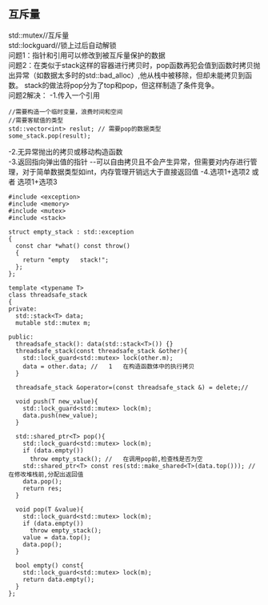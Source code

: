 ## 互斥量 ##  
std::mutex//互斥量  
std::lockguard//锁上过后自动解锁  
问题1：指针和引用可以修改到被互斥量保护的数据  
问题2：在类似于stack这样的容器进行拷贝时，pop函数再犯会值到函数时拷贝抛出异常（如数据太多时的std::bad_alloc）,他从栈中被移除，但却未能拷贝到函数。
stack的做法将pop分为了top和pop，但这样制造了条件竞争。  
问题2解决：
-1.传入一个引用  
    
    //需要构造一个临时变量，浪费时间和空间
    //需要客赋值的类型
    std::vector<int> reslut; // 需要pop的数据类型
    some_stack.pop(result);  
-2.无异常抛出的拷贝或移动构造函数  
-3.返回指向弹出值的指针
--可以自由拷贝且不会产生异常，但需要对内存进行管理，对于简单数据类型如int，内存管理开销远大于直接返回值
-4.选项1+选项2 或者 选项1+选项3  


    #include <exception>
    #include <memory>
    #include <mutex>
    #include <stack>

    struct empty_stack : std::exception
    {
      const char *what() const throw()
      {
        return "empty	stack!";
      };
    };

    template <typename T>
    class threadsafe_stack
    {
    private:
      std::stack<T> data;
      mutable std::mutex m;

    public:
      threadsafe_stack(): data(std::stack<T>()) {}
      threadsafe_stack(const threadsafe_stack &other){
        std::lock_guard<std::mutex> lock(other.m);
        data = other.data; //	1	在构造函数体中的执行拷贝
      }

      threadsafe_stack &operator=(const threadsafe_stack &) = delete;//

      void push(T new_value){
        std::lock_guard<std::mutex> lock(m);
        data.push(new_value);
      }

      std::shared_ptr<T> pop(){
        std::lock_guard<std::mutex> lock(m);
        if (data.empty())
          throw empty_stack(); //	在调用pop前,检查栈是否为空
        std::shared_ptr<T> const res(std::make_shared<T>(data.top())); //	在修改堆栈前,分配出返回值
        data.pop();
        return res;
      }

      void pop(T &value){
        std::lock_guard<std::mutex> lock(m);
        if (data.empty())
          throw empty_stack();
        value = data.top();
        data.pop();
      }

      bool empty() const{
        std::lock_guard<std::mutex> lock(m);
        return data.empty();
      }
    };
